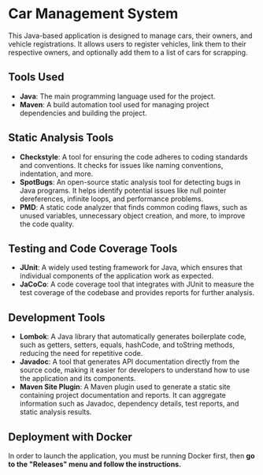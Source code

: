 # Car Management System

This Java-based application is designed to manage cars, their owners, and vehicle registrations. It allows users to register vehicles, link them to their respective owners, and optionally add them to a list of cars for scrapping.

## Tools Used
- **Java**: The main programming language used for the project. 
- **Maven**: A build automation tool used for managing project dependencies and building the project.

## Static Analysis Tools
- **Checkstyle**: A tool for ensuring the code adheres to coding standards and conventions. It checks for issues like naming conventions, indentation, and more. 
- **SpotBugs**: An open-source static analysis tool for detecting bugs in Java programs. It helps identify potential issues like null pointer dereferences, infinite loops, and performance problems. 
- **PMD**: A static code analyzer that finds common coding flaws, such as unused variables, unnecessary object creation, and more, to improve the code quality.

## Testing and Code Coverage Tools
- **JUnit**: A widely used testing framework for Java, which ensures that individual components of the application work as expected. 
- **JaCoCo**: A code coverage tool that integrates with JUnit to measure the test coverage of the codebase and provides reports for further analysis.

## Development Tools
- **Lombok**: A Java library that automatically generates boilerplate code, such as getters, setters, equals, hashCode, and toString methods, reducing the need for repetitive code. 
- **Javadoc**: A tool that generates API documentation directly from the source code, making it easier for developers to understand how to use the application and its components.
- **Maven Site Plugin**: A Maven plugin used to generate a static site containing project documentation and reports. It can aggregate information such as Javadoc, dependency details, test reports, and static analysis results.

## Deployment with Docker

In order to launch the application, you must be running Docker first, then **go to the "Releases" menu and follow the instructions.**

